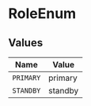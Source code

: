 # RoleEnum


## Values

| Name      | Value     |
| --------- | --------- |
| `PRIMARY` | primary   |
| `STANDBY` | standby   |